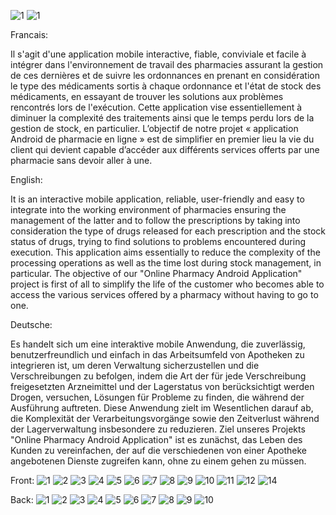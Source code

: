 
![1](https://user-images.githubusercontent.com/47888237/106324833-1bfc8c00-627a-11eb-87ca-19cc21938a39.PNG)
![1](https://user-images.githubusercontent.com/47888237/106324738-f40d2880-6279-11eb-817a-553e97e8570f.PNG)



Francais:

Il s'agit d'une application mobile interactive, fiable, conviviale et facile à intégrer dans l'environnement de travail des pharmacies assurant la gestion de ces dernières et de suivre les ordonnances en prenant en considération le type des médicaments sortis à chaque ordonnance et l'état de stock des médicaments, en essayant de trouver les solutions aux problèmes rencontrés lors de l'exécution.
Cette application vise essentiellement à diminuer la complexité des traitements ainsi que le temps perdu lors de la gestion de stock, en particulier. L’objectif de notre projet « application Android de pharmacie en ligne » est de simplifier en premier lieu la vie du client qui devient capable d’accéder aux différents services offerts par une pharmacie sans devoir aller à une.

English:

It is an interactive mobile application, reliable, user-friendly and easy to integrate into the working environment of pharmacies ensuring the management of the latter and to follow the prescriptions by taking into consideration the type of drugs released for each prescription and the stock status of drugs, trying to find solutions to problems encountered during execution.
This application aims essentially to reduce the complexity of the processing operations as well as the time lost during stock management, in particular. The objective of our "Online Pharmacy Android Application" project is first of all to simplify the life of the customer who becomes able to access the various services offered by a pharmacy without having to go to one.



Deutsche:

Es handelt sich um eine interaktive mobile Anwendung, die zuverlässig, benutzerfreundlich und einfach in das Arbeitsumfeld von Apotheken zu integrieren ist, um deren Verwaltung sicherzustellen und die Verschreibungen zu befolgen, indem die Art der für jede Verschreibung freigesetzten Arzneimittel und der Lagerstatus von berücksichtigt werden Drogen, versuchen, Lösungen für Probleme zu finden, die während der Ausführung auftreten.
Diese Anwendung zielt im Wesentlichen darauf ab, die Komplexität der Verarbeitungsvorgänge sowie den Zeitverlust während der Lagerverwaltung insbesondere zu reduzieren. Ziel unseres Projekts "Online Pharmacy Android Application" ist es zunächst, das Leben des Kunden zu vereinfachen, der auf die verschiedenen von einer Apotheke angebotenen Dienste zugreifen kann, ohne zu einem gehen zu müssen.

Front:
![1](https://user-images.githubusercontent.com/47888237/106325442-20757480-627b-11eb-907d-8182b50e405c.PNG)
![2](https://user-images.githubusercontent.com/47888237/106325475-2bc8a000-627b-11eb-9c51-460928b27fdf.PNG)
![3](https://user-images.githubusercontent.com/47888237/106325517-3b47e900-627b-11eb-8efc-b723e866b222.PNG)
![4](https://user-images.githubusercontent.com/47888237/106325537-43078d80-627b-11eb-8c34-1abd2f6844a3.PNG)
![5](https://user-images.githubusercontent.com/47888237/106325559-4bf85f00-627b-11eb-8b79-90ca2e3a14e6.PNG)
![6](https://user-images.githubusercontent.com/47888237/106325580-5286d680-627b-11eb-8bb4-2a54586398fb.PNG)
![7](https://user-images.githubusercontent.com/47888237/106325612-5e729880-627b-11eb-9b65-544f3d578674.PNG)
![8](https://user-images.githubusercontent.com/47888237/106325671-7fd38480-627b-11eb-9f13-902b07fa2224.PNG)
![9](https://user-images.githubusercontent.com/47888237/106325686-83670b80-627b-11eb-912b-a53efa9a9969.PNG)
![10](https://user-images.githubusercontent.com/47888237/106325709-89f58300-627b-11eb-8fcd-848fb7a55245.PNG)
![11](https://user-images.githubusercontent.com/47888237/106325734-92e65480-627b-11eb-910b-3a1c5fc14a31.PNG)
![12](https://user-images.githubusercontent.com/47888237/106325756-9da0e980-627b-11eb-9e32-a113e0f0cc03.PNG)
![14](https://user-images.githubusercontent.com/47888237/106325774-a42f6100-627b-11eb-8980-f8653d558d05.PNG)



Back:
![1](https://user-images.githubusercontent.com/47888237/106325220-c379be80-627a-11eb-8939-b8fafe947093.PNG)
![2](https://user-images.githubusercontent.com/47888237/106325302-e4421400-627a-11eb-8419-129d10731cd5.PNG)
![3](https://user-images.githubusercontent.com/47888237/106325351-f4f28a00-627a-11eb-9da1-e15cbbb44365.PNG)
![4](https://user-images.githubusercontent.com/47888237/106325354-f58b2080-627a-11eb-8497-eed20c628443.PNG)
![5](https://user-images.githubusercontent.com/47888237/106325356-f754e400-627a-11eb-9560-53ce3de00c35.PNG)
![6](https://user-images.githubusercontent.com/47888237/106325357-f91ea780-627a-11eb-86d7-013c1a22fd02.PNG)
![7](https://user-images.githubusercontent.com/47888237/106325361-fa4fd480-627a-11eb-8e34-045a5bed467c.PNG)
![8](https://user-images.githubusercontent.com/47888237/106325366-fb810180-627a-11eb-8230-bed19826e70c.PNG)
![9](https://user-images.githubusercontent.com/47888237/106325368-fe7bf200-627a-11eb-84f2-a8ba2b14c5a9.PNG)
![10](https://user-images.githubusercontent.com/47888237/106325373-0045b580-627b-11eb-99a6-a3e7e33bf5e2.PNG)
